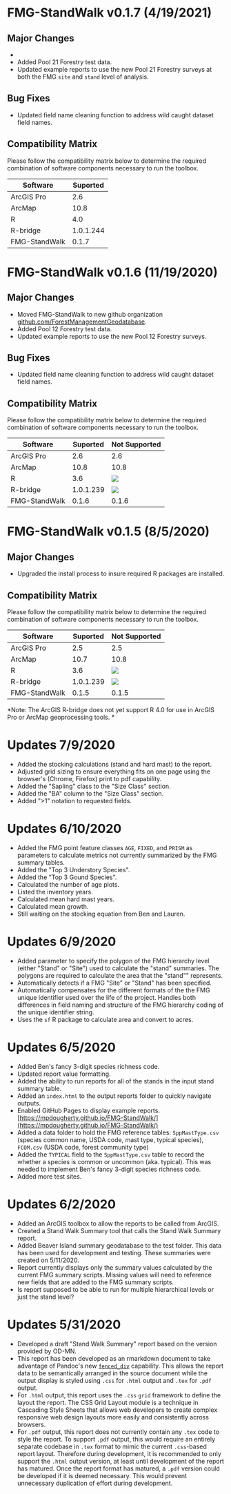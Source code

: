 # FMG-StandWalk v0.1.7 (4/19/2021)

## Major Changes
* 
* Added Pool 21 Forestry test data. 
* Updated example reports to use the new Pool 21 Forestry surveys at both the FMG `site` and `stand` level of analysis. 

## Bug Fixes
* Updated field name cleaning function to address wild caught dataset field names.

## Compatibility Matrix
Please follow the compatibility matrix below to determine the required combination of software components necessary to run the toolbox. 

Software        |Suported  
---             |---              
ArcGIS Pro      |2.6              
ArcMap          |10.8          
R               |4.0                 
R-bridge        |1.0.1.244   
FMG-StandWalk   |0.1.7            


# FMG-StandWalk v0.1.6 (11/19/2020)

## Major Changes
* Moved FMG-StandWalk to new github organization [github.com/ForestManagementGeodatabase](https://github.com/ForestManagementGeodatabase). 
* Added Pool 12 Forestry test data. 
* Updated example reports to use the new Pool 12 Forestry surveys. 

## Bug Fixes
* Updated field name cleaning function to address wild caught dataset field names.

## Compatibility Matrix
Please follow the compatibility matrix below to determine the required combination of software components necessary to run the toolbox. 

Software        |Suported  |Not Supported
---             |---       |---          
ArcGIS Pro      |2.6       |2.6          
ArcMap          |10.8      |10.8         
R               |3.6       |![](https://img.shields.io/badge/-4.0-red)          
R-bridge        |1.0.1.239 |![](https://img.shields.io/badge/-1.0.1.243-red)  
FMG-StandWalk   |0.1.6     |0.1.6             


# FMG-StandWalk v0.1.5 (8/5/2020)

## Major Changes
* Upgraded the install process to insure required R packages are installed. 

## Compatibility Matrix
Please follow the compatibility matrix below to determine the required combination of software components necessary to run the toolbox. 

Software        |Suported  |Not Supported
---             |---       |---          
ArcGIS Pro      |2.5       |2.5          
ArcMap          |10.7      |10.8         
R               |3.6       |![](https://img.shields.io/badge/-4.0-red)          
R-bridge        |1.0.1.239 |![](https://img.shields.io/badge/-1.0.1.241-red)  
FMG-StandWalk   |0.1.5     |0.1.5             

*Note: The ArcGIS R-bridge does not yet support R 4.0 for use in ArcGIS Pro or ArcMap geoprocessing tools. *


# Updates 7/9/2020
* Added the stocking calculations (stand and hard mast) to the report.
* Adjusted grid sizing to ensure everything fits on one page using the browser's (Chrome, Firefox) print to pdf capability. 
* Added the "Sapling" class to the "Size Class" section. 
* Added the "BA" column to the "Size Class" section. 
* Added ">1" notation to requested fields. 


# Updates 6/10/2020
* Added the FMG point feature classes `AGE`, `FIXED`, and `PRISM` as parameters to  calculate metrics not currently summarized by the FMG summary tables. 
* Added the "Top 3 Understory Species". 
* Added the "Top 3 Gound Species". 
* Calculated the number of age plots.
* Listed the inventory years.
* Calculated mean hard mast years. 
* Calculated mean growth. 
* Still waiting on the stocking equation from Ben and Lauren. 


# Updates 6/9/2020
* Added parameter to specify the polygon of the FMG hierarchy level (either "Stand" or "Site") used to calculate the "stand" summaries. The polygons are required to calculate the area that the "stand"" represents. 
* Automatically detects if a FMG "Site" or "Stand" has been specified. 
* Automatically compensates for the different formats of the the FMG unique identifier used over the life of the project. Handles both differences in field naming and structure of the FMG hierarchy coding of the unique identifier string. 
* Uses the `sf` R package to calculate area and convert to acres.


# Updates 6/5/2020
* Added Ben's fancy 3-digit species richness code. 
* Updated report value formatting. 
* Added the ability to run reports for all of the stands in the input stand summary table. 
* Added an `index.html` to the output reports folder to quickly navigate outputs. 
* Enabled GitHub Pages to display example reports. [https://mpdougherty.github.io/FMG-StandWalk/](https://mpdougherty.github.io/FMG-StandWalk/)
* Added a data folder to hold the FMG reference tables: `SppMastType.csv` (species common name, USDA code, mast type, typical species), `FCOM.csv` (USDA code, forest community type)
* Added the `TYPICAL` field to the `SppMastType.csv` table to record the whether a species is common or uncommon (aka. typical). This was needed to implement Ben's fancy 3-digit species richness code.  
* Added more test sites. 


# Updates 6/2/2020
* Added an ArcGIS toolbox to allow the reports to be called from ArcGIS. 
* Created a Stand Walk Summary tool that calls the Stand Walk Summary report. 
* Added Beaver Island summary geodatabase to the test folder. This data has been used for development and testing. These summaries were created on 5/11/2020. 
* Report currently displays only the summary values calculated by the current FMG summary scripts. Missing values will need to reference new fields that are added to the FMG summary scripts. 
* Is report supposed to be able to run for multiple hierarchical levels or just the stand level?


# Updates 5/31/2020
* Developed a draft "Stand Walk Summary" report based on the version provided by OD-MN.
* This report has been developed as an rmarkdown document to take advantage of Pandoc's new [`fenced_div`](https://bookdown.org/yihui/rmarkdown-cookbook/custom-blocks.html) capability. This allows the report data to be semantically arranged in the source document while the output display is styled using `.css` for `.html` output and `.tex` for `.pdf` output. 
* For `.html` output, this report uses the `.css` `grid` framework to define the layout the report. The CSS Grid Layout module is a technique in Cascading Style Sheets that allows web developers to create complex responsive web design layouts more easily and consistently across browsers.
* For `.pdf` output, this report does not currently contain any `.tex` code to style the report. To support `.pdf` output, this would require an entirely separate codebase in `.tex` format to mimic the current `.css`-based report layout. Therefore during development, it is recommended to only support the `.html` output version, at least until development of the report has matured. Once the report format has matured, a `.pdf` version could be developed if it is deemed necessary. This would prevent unnecessary duplication of effort during development. 

